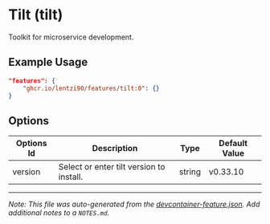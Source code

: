 
# Tilt (tilt)

Toolkit for microservice development.

## Example Usage

```json
"features": {
    "ghcr.io/lentzi90/features/tilt:0": {}
}
```

## Options

| Options Id | Description | Type | Default Value |
|-----|-----|-----|-----|
| version | Select or enter tilt version to install. | string | v0.33.10 |



---

_Note: This file was auto-generated from the [devcontainer-feature.json](https://github.com/lentzi90/features/blob/main/src/tilt/devcontainer-feature.json).  Add additional notes to a `NOTES.md`._
